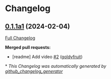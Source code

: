 # Changelog

## [0.1.1a1](https://github.com/smartgic/ovos-phal-plugin-aiy-v2/tree/0.1.1a1) (2024-02-04)

[Full Changelog](https://github.com/smartgic/ovos-phal-plugin-aiy-v2/compare/0.1.0...0.1.1a1)

**Merged pull requests:**

- \[readme\] Add video [\#2](https://github.com/smartgic/ovos-phal-plugin-aiy-v2/pull/2) ([goldyfruit](https://github.com/goldyfruit))



\* *This Changelog was automatically generated by [github_changelog_generator](https://github.com/github-changelog-generator/github-changelog-generator)*
